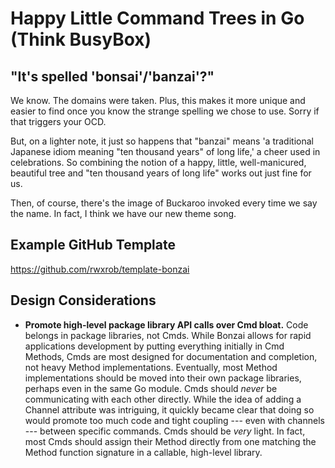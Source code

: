 # Happy Little Command Trees in Go (Think BusyBox)

## "It's spelled 'bonsai'/'banzai'?"

We know. The domains were taken. Plus, this makes it more unique and
easier to find once you know the strange spelling we chose to use. Sorry
if that triggers your OCD.

But, on a lighter note, it just so happens that "banzai" means 'a
traditional Japanese idiom meaning "ten thousand years" of long life,'
a cheer used in celebrations. So combining the notion of a happy,
little, well-manicured, beautiful tree and "ten thousand years of long
life" works out just fine for us.

Then, of course, there's the image of Buckaroo invoked every time we say
the name. In fact, I think we have our new theme song.

## Example GitHub Template

<https://github.com/rwxrob/template-bonzai>

## Design Considerations

* **Promote high-level package library API calls over Cmd bloat.** Code
  belongs in package libraries, not Cmds. While Bonzai allows for rapid
  applications development by putting everything initially in Cmd
  Methods, Cmds are most designed for documentation and completion, not
  heavy Method implementations. Eventually, most Method implementations
  should be moved into their own package libraries, perhaps even in the
  same Go module. Cmds should *never* be communicating with each other
  directly. While the idea of adding a Channel attribute was intriguing,
  it quickly became clear that doing so would promote too much code and
  tight coupling --- even with channels --- between specific commands.
  Cmds should be *very* light. In fact, most Cmds should assign their
  Method directly from one matching the Method function signature in a
  callable, high-level library.
